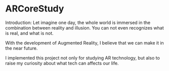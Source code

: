 # ARCoreStudy
 Introduction:
 Let imagine one day, the whole world is immersed in the combination between reality and illusion.
 You can not even recognizes what is real, and what is not.
 
 With the development of Augmented Reality, I believe that we can make it in the near future.
 
 I implemented this project not only for studying AR technology, but also to raise my curiosity about what tech can affects our life.
 
 
 

